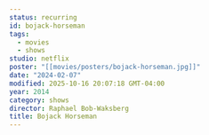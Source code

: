 ```yaml
---
status: recurring
id: bojack-horseman
tags:
  - movies
  - shows
studio: netflix
poster: "[[movies/posters/bojack-horseman.jpg]]"
date: "2024-02-07"
modified: 2025-10-16 20:07:18 GMT-04:00
year: 2014
category: shows
director: Raphael Bob-Waksberg
title: Bojack Horseman
---
```

